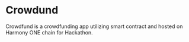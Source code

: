 # Crowdund
Crowdfund is a crowdfunding app utilizing smart contract and hosted on Harmony ONE chain for Hackathon.

